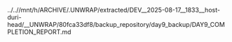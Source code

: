 ../..//mnt/h/ARCHIVE/.UNWRAP/extracted/DEV__2025-08-17__1833__host-duri-head/__UNWRAP/80fca33df8/backup_repository/day9_backup/DAY9_COMPLETION_REPORT.md